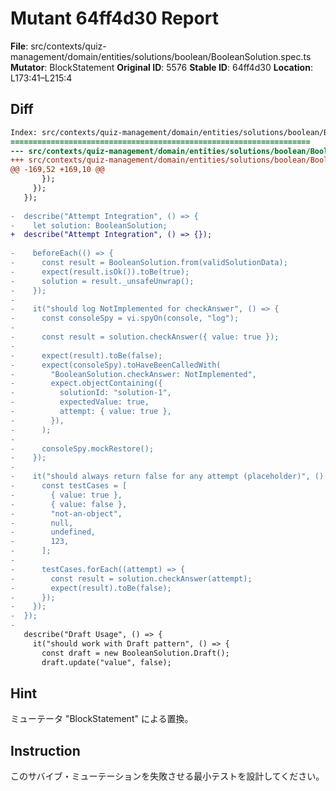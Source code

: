 # Mutant 64ff4d30 Report

**File**: src/contexts/quiz-management/domain/entities/solutions/boolean/BooleanSolution.spec.ts
**Mutator**: BlockStatement
**Original ID**: 5576
**Stable ID**: 64ff4d30
**Location**: L173:41–L215:4

## Diff

```diff
Index: src/contexts/quiz-management/domain/entities/solutions/boolean/BooleanSolution.spec.ts
===================================================================
--- src/contexts/quiz-management/domain/entities/solutions/boolean/BooleanSolution.spec.ts	original
+++ src/contexts/quiz-management/domain/entities/solutions/boolean/BooleanSolution.spec.ts	mutated #5576
@@ -169,52 +169,10 @@
       });
     });
   });
 
-  describe("Attempt Integration", () => {
-    let solution: BooleanSolution;
+  describe("Attempt Integration", () => {});
 
-    beforeEach(() => {
-      const result = BooleanSolution.from(validSolutionData);
-      expect(result.isOk()).toBe(true);
-      solution = result._unsafeUnwrap();
-    });
-
-    it("should log NotImplemented for checkAnswer", () => {
-      const consoleSpy = vi.spyOn(console, "log");
-
-      const result = solution.checkAnswer({ value: true });
-
-      expect(result).toBe(false);
-      expect(consoleSpy).toHaveBeenCalledWith(
-        "BooleanSolution.checkAnswer: NotImplemented",
-        expect.objectContaining({
-          solutionId: "solution-1",
-          expectedValue: true,
-          attempt: { value: true },
-        }),
-      );
-
-      consoleSpy.mockRestore();
-    });
-
-    it("should always return false for any attempt (placeholder)", () => {
-      const testCases = [
-        { value: true },
-        { value: false },
-        "not-an-object",
-        null,
-        undefined,
-        123,
-      ];
-
-      testCases.forEach((attempt) => {
-        const result = solution.checkAnswer(attempt);
-        expect(result).toBe(false);
-      });
-    });
-  });
-
   describe("Draft Usage", () => {
     it("should work with Draft pattern", () => {
       const draft = new BooleanSolution.Draft();
       draft.update("value", false);
```

## Hint

ミューテータ "BlockStatement" による置換。

## Instruction

このサバイブ・ミューテーションを失敗させる最小テストを設計してください。
